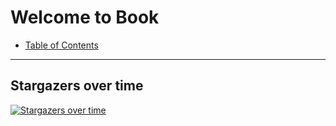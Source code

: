 # Welcome to Book
* [Table of Contents](book#readme)
------
## Stargazers over time

[![Stargazers over time](https://starchart.cc/ruanbekker/quick-starts.svg)](https://starchart.cc/ruanbekker/quick-starts)